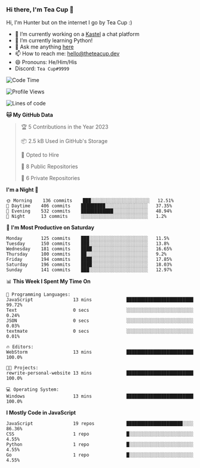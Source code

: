 ### Hi there, I'm Tea Cup 👋 

Hi, I'm Hunter but on the internet I go by Tea Cup :)

- 🔭 I’m currently working on a [Kastel](https://github.com/Kastelll) a chat platform
- 🌱 I’m currently learning Python!
- 💬 Ask me anything [here](https://github.com/TheTeaCup/TheTeaCup/issues)
- 📫 How to reach me: [hello@theteacup.dev](mailto:hello@theteacup.dev)
- 😄 Pronouns: He/Him/His
- Discord: `Tea Cup#9999`

<!--START_SECTION:waka-->
![Code Time](http://img.shields.io/badge/Code%20Time-259%20hrs%2047%20mins-blue)

![Profile Views](http://img.shields.io/badge/Profile%20Views-11-blue)

![Lines of code](https://img.shields.io/badge/From%20Hello%20World%20I%27ve%20Written-70%20Thousand%20lines%20of%20code-blue)

**🐱 My GitHub Data** 

> 🏆 5 Contributions in the Year 2023
 > 
> 📦 2.5 kB Used in GitHub's Storage 
 > 
> 💼 Opted to Hire
 > 
> 📜 8 Public Repositories 
 > 
> 🔑 6 Private Repositories  
 > 
**I'm a Night 🦉** 

```text
🌞 Morning    136 commits    ███░░░░░░░░░░░░░░░░░░░░░░   12.51% 
🌆 Daytime    406 commits    █████████░░░░░░░░░░░░░░░░   37.35% 
🌃 Evening    532 commits    ████████████░░░░░░░░░░░░░   48.94% 
🌙 Night      13 commits     ░░░░░░░░░░░░░░░░░░░░░░░░░   1.2%

```
📅 **I'm Most Productive on Saturday** 

```text
Monday       125 commits    ███░░░░░░░░░░░░░░░░░░░░░░   11.5% 
Tuesday      150 commits    ███░░░░░░░░░░░░░░░░░░░░░░   13.8% 
Wednesday    181 commits    ████░░░░░░░░░░░░░░░░░░░░░   16.65% 
Thursday     100 commits    ██░░░░░░░░░░░░░░░░░░░░░░░   9.2% 
Friday       194 commits    ████░░░░░░░░░░░░░░░░░░░░░   17.85% 
Saturday     196 commits    ████░░░░░░░░░░░░░░░░░░░░░   18.03% 
Sunday       141 commits    ███░░░░░░░░░░░░░░░░░░░░░░   12.97%

```


📊 **This Week I Spent My Time On** 

```text
💬 Programming Languages: 
JavaScript               13 mins             █████████████████████████   99.72% 
Text                     0 secs              ░░░░░░░░░░░░░░░░░░░░░░░░░   0.24% 
JSON                     0 secs              ░░░░░░░░░░░░░░░░░░░░░░░░░   0.03% 
textmate                 0 secs              ░░░░░░░░░░░░░░░░░░░░░░░░░   0.01%

🔥 Editors: 
WebStorm                 13 mins             █████████████████████████   100.0%

🐱‍💻 Projects: 
rewrite-personal-website 13 mins             █████████████████████████   100.0%

💻 Operating System: 
Windows                  13 mins             █████████████████████████   100.0%

```

**I Mostly Code in JavaScript** 

```text
JavaScript               19 repos            █████████████████████░░░░   86.36% 
CSS                      1 repo              █░░░░░░░░░░░░░░░░░░░░░░░░   4.55% 
Python                   1 repo              █░░░░░░░░░░░░░░░░░░░░░░░░   4.55% 
Go                       1 repo              █░░░░░░░░░░░░░░░░░░░░░░░░   4.55%

```



<!--END_SECTION:waka-->
